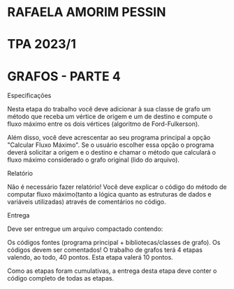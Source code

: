 # RAFAELA AMORIM PESSIN
# TPA 2023/1
# GRAFOS - PARTE 4

Especificações

Nesta etapa do trabalho você deve adicionar à sua classe de grafo um método que receba um vértice de origem e um de destino e compute o fluxo máximo entre os dois vértices (algoritmo de Ford-Fulkerson).

Além disso, você deve acrescentar ao seu programa principal a opção "Calcular Fluxo Máximo". Se o usuário escolher essa opção o programa deverá solicitar a origem e o destino e chamar o método que calculará o fluxo máximo considerado o grafo original (lido do arquivo).

Relatório

Não é necessário fazer relatório! Você deve explicar o código do método de computar fluxo máximo(tanto a lógica quanto as estruturas de dados e variáveis utilizadas) através de comentários no código. 

Entrega

Deve ser entregue um arquivo compactado contendo:

Os códigos fontes (programa principal + bibliotecas/classes de grafo). Os códigos devem ser comentados!
O trabalho de grafos terá 4 etapas valendo, ao todo, 40 pontos. Esta etapa valerá 10 pontos.

Como as etapas foram cumulativas, a entrega desta etapa deve conter o código completo de todas as etapas.